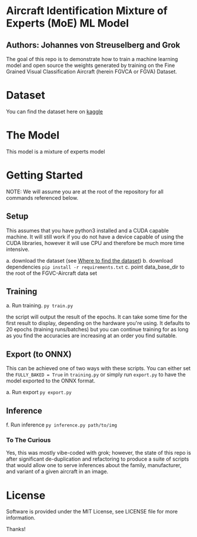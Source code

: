 # Aircraft Identification Mixture of Experts (MoE) ML Model

## Authors: Johannes von Streuselberg and Grok

The goal of this repo is to demonstrate how to train a machine learning model and open source the weights generated by training on the 
Fine Grained Visual Classification Aircraft (herein FGVCA or FGVA) Dataset.

# Dataset

You can find the dataset here on [kaggle](https://www.kaggle.com/datasets/seryouxblaster764/fgvc-aircraft)

# The Model

This model is a mixture of experts model

# Getting Started 

NOTE: We will assume you are at the root of the repository for all commands referenced below.

## Setup
This assumes that you have python3 installed and a CUDA capable machine. It will still work if you do not have a device
capable of using the CUDA libraries, however it will use CPU and therefore be much more time intensive.

a. download the dataset (see [Where to find the dataset](#Dataset))
b. download dependencies `pip install -r requirements.txt`
c. point data_base_dir to the root of the FGVC-Aircraft data set

## Training

a. Run training. `py train.py`

the script will output the result of the epochs. It can take some time for the first result to display, depending on the hardware you're
using. It defaults to 20 epochs (training runs/batches) but you can continue training for as long as you find the accuracies are increasing
at an order you find suitable. 

## Export (to ONNX)

This can be achieved one of two ways with these scripts. You can either set the `FULLY_BAKED = True` in `training.py` 
or simply run `export.py` to have the model exported to the ONNX format.

a. Run export `py export.py`

## Inference

f. Run inference `py inference.py path/to/img` 

### To The Curious

Yes, this was mostly vibe-coded with grok; however, the state of this repo is after significant de-duplication and refactoring to produce
a suite of scripts that would allow one to serve inferences about the family, manufacturer, and variant of a given aircraft in an image.

# License

Software is provided under the MIT License, see LICENSE file for more information.

Thanks!
